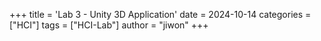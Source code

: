+++
title = 'Lab 3 - Unity 3D Application'
date = 2024-10-14
categories = ["HCI"]
tags = ["HCI-Lab"]
author = "jiwon"
+++
